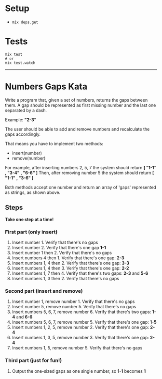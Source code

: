# Setup

- `mix deps.get`

# Tests

```
mix test
# or
mix test.watch
```

-----

# Numbers Gaps Kata

Write a program that, given a set of numbers, returns the gaps between them.
A gap should be represented as first missing number and the last one separated by a dash.

Example:
**"2-3"**

The user should be able to add and remove numbers and recalculate the gaps accordingly.

That means you have to implement two methods:

 * insert(number)
 * remove(number)

For example, after inserting numbers 2, 5, 7 the system should return **[ "1-1" , "3-4" , "6-6" ]**
Then, after removing number 5 the system should return **[ "1-1" , "3-6" ]**

Both methods accept one number and return an array of 'gaps' represented as strings, as shown above.

## Steps

**Take one step at a time!**

### First part (only insert)
 1. Insert number 1. Verify that there's no gaps
 2. Insert number 2. Verify that there's one gap **1-1**
 3. Insert number 1 then 2. Verify that there's no gaps
 4. Insert numbers 4 then 1. Verify that there's one gap: **2-3**
 5. Insert numbers 1, 4 then 2. Verify that there's one gap: **3-3**
 6. Insert numbers 1, 4 then 3. Verify that there's one gap: **2-2**
 7. Insert numbers 1, 7 then 4. Verify that there's two gaps: **2-3** and **5-6**
 8. Insert numbers 1, 3 then 2. Verify that there's no gaps

### Second part (insert and remove)
 1. Insert number 1, remove number 1. Verify that there's no gaps
 2. Insert number 5, remove number 5. Verify that there's no gaps
 3. Insert numbers 5, 6, 7, remove number 6. Verify that there's two gaps: **1-4** and **6-6**
 4. Insert numbers 5, 6, 7, remove number 5. Verify that there's one gap: **1-5**
 5. Insert numbers 1, 2, 5, remove number 2. Verify that there's one gap: **2-4**
 6. Insert numbers 1, 3, 5, remove number 3. Verify that there's one gap: **2-4**
 7. Insert numbers 1, 5, remove number 5. Verify that there's no gaps

### Third part (just for fun!)
 1. Output the one-sized gaps as one single number, so **1-1** becomes **1**
